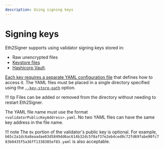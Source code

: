 ```yaml
---
description: Using signing keys
---
```


# Signing keys

Eth2Signer supports using validator signing keys stored in:

* Raw unencrypted files
* [Keystore files](https://github.com/ethereum/EIPs/blob/master/EIPS/eip-2335.md)
* [Hashicorp Vault](../HowTo/Store-Keys/Use-Hashicorp.md).

[Each key requires a separate YAML configuration file] that defines how to access it.
The YAML files must be placed in a single directory specified using the 
[`--key-store-path`](../Reference/CLI/CLI-Syntax.md#key-store-path) option.

!!! tip
    Files can be added or removed from the directory without needing to
    restart Eth2Signer.

The YAML file name must use the format `<validatorPublicKeyAddress>.yaml`. No two YAML
files can have the same key address in the file name.

!!! note
    The `0x` portion of the validator's public key is optional. For example,
    `b65c2a1dc6a8eaadae03d5849dd6ac614b32dc5f8af37e2eb4ced0c72fd69fabe90fc783b0435f5a36ff1338385ef83.yaml`
    is also acceptable.

<!-- Link -->
[Each key requires a separate YAML configuration file]: ../Reference/Key-Configuration-Files.md